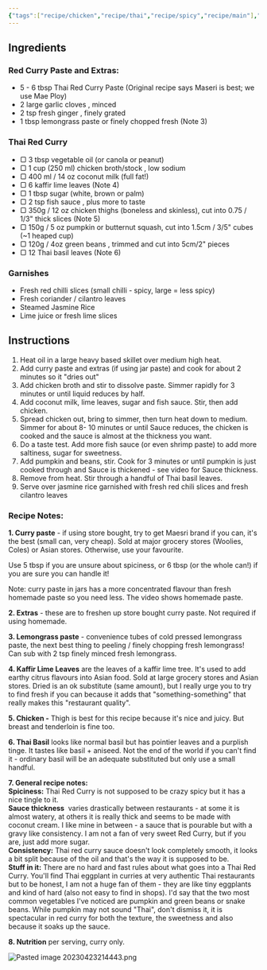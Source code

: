 ```yaml
---
{"tags":["recipe/chicken","recipe/thai","recipe/spicy","recipe/main"],"johnRating":10,"danielleRating":8.5,"source":"Adapted from: https://www.recipetineats.com/thai-red-curry-with-chicken/","activeTime":45,"waitTime":15,"dg-publish":true,"dg-path":"Recipes/Thai Red Curry with Chicken.md","permalink":"/recipes/thai-red-curry-with-chicken/","dgPassFrontmatter":true}
---
```



## Ingredients

### Red Curry Paste and Extras:

- 5 - 6 tbsp Thai Red Curry Paste (Original recipe says Maseri is best; we use Mae Ploy)
- 2 large garlic cloves , minced
- 2 tsp fresh ginger , finely grated
- 1 tbsp lemongrass paste or finely chopped fresh (Note 3)

### Thai Red Curry

-   ▢ 3 tbsp vegetable oil (or canola or peanut)
-   ▢ 1 cup (250 ml) chicken broth/stock , low sodium
-   ▢ 400 ml / 14 oz coconut milk (full fat!)
-   ▢ 6 kaffir lime leaves (Note 4)
-   ▢ 1 tbsp sugar (white, brown or palm)
-   ▢ 2 tsp fish sauce , plus more to taste
-   ▢ 350g / 12 oz chicken thighs (boneless and skinless), cut into 0.75 / 1/3" thick slices (Note 5)
-   ▢ 150g / 5 oz pumpkin or butternut squash, cut into 1.5cm / 3/5" cubes (~1 heaped cup)
-   ▢ 120g / 4oz green beans , trimmed and cut into 5cm/2" pieces
-   ▢ 12 Thai basil leaves (Note 6)

### Garnishes

- Fresh red chilli slices (small chilli - spicy, large = less spicy)
- Fresh coriander / cilantro leaves
- Steamed Jasmine Rice
- Lime juice or fresh lime slices

## Instructions

1. Heat oil in a large heavy based skillet over medium high heat.
2. Add curry paste and extras (if using jar paste) and cook for about 2 minutes so it "dries out"
3. Add chicken broth and stir to dissolve paste. Simmer rapidly for 3 minutes or until liquid reduces by half.
4. Add coconut milk, lime leaves, sugar and fish sauce. Stir, then add chicken.  
5. Spread chicken out, bring to simmer, then turn heat down to medium. Simmer for about 8- 10 minutes or until Sauce reduces, the chicken is cooked and the sauce is almost at the thickness you want.
6. Do a taste test. Add more fish sauce (or even shrimp paste) to add more saltiness, sugar for sweetness.
7. Add pumpkin and beans, stir. Cook for 3 minutes or until pumpkin is just cooked through and Sauce is thickened - see video for Sauce thickness.
8. Remove from heat. Stir through a handful of Thai basil leaves.
9. Serve over jasmine rice garnished with fresh red chili slices and fresh cilantro leaves

### Recipe Notes:

**1\. Curry paste** - if using store bought, try to get Maesri brand if you can, it's the best (small can, very cheap). Sold at major grocery stores (Woolies, Coles) or Asian stores. Otherwise, use your favourite.

Use 5 tbsp if you are unsure about spiciness, or 6 tbsp (or the whole can!) if you are sure you can handle it!

Note: curry paste in jars has a more concentrated flavour than fresh homemade paste so you need less. The video shows homemade paste.

**2\. Extras** - these are to freshen up store bought curry paste. Not required if using homemade.

**3\. Lemongrass paste** - convenience tubes of cold pressed lemongrass paste, the next best thing to peeling / finely chopping fresh lemongrass! Can sub with 2 tsp finely minced fresh lemongrass.

**4\. Kaffir Lime Leaves** are the leaves of a kaffir lime tree. It's used to add earthy citrus flavours into Asian food. Sold at large grocery stores and Asian stores. Dried is an ok substitute (same amount), but I really urge you to try to find fresh if you can because it adds that "something-something" that really makes this "restaurant quality".

**5\. Chicken -** Thigh is best for this recipe because it's nice and juicy. But breast and tenderloin is fine too.

**6\. Thai Basil** looks like normal basil but has pointier leaves and a purplish tinge. It tastes like basil + aniseed. Not the end of the world if you can't find it - ordinary basil will be an adequate substituted but only use a small handful.

**7\. General recipe notes:**  
**Spiciness:** Thai Red Curry is not supposed to be crazy spicy but it has a nice tingle to it.   
**Sauce thickness**  varies drastically between restaurants - at some it is almost watery, at others it is really thick and seems to be made with coconut cream. I like mine in between - a sauce that is pourable but with a gravy like consistency. I am not a fan of very sweet Red Curry, but if you are, just add more sugar.  
**Consistency:** Thai red curry sauce doesn't look completely smooth, it looks a bit split because of the oil and that's the way it is supposed to be.   
**Stuff in it:** There are no hard and fast rules about what goes into a Thai Red Curry. You'll find Thai eggplant in curries at very authentic Thai restaurants but to be honest, I am not a huge fan of them - they are like tiny eggplants and kind of hard (also not easy to find in shops). I'd say that the two most common vegetables I've noticed are pumpkin and green beans or snake beans. While pumpkin may not sound "Thai", don't dismiss it, it is spectacular in red curry for both the texture, the sweetness and also because it soaks up the sauce.

**8\. Nutrition** per serving, curry only.

![Pasted image 20230423214443.png](/img/user/00%20Templates/Pasted%20image%2020230423214443.png)

